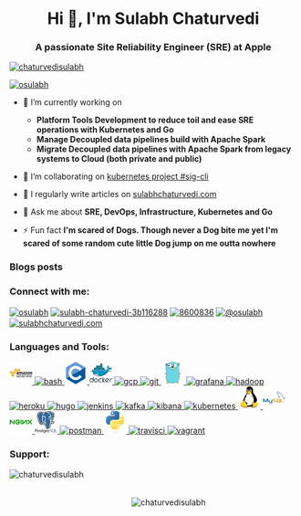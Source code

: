 <h1 align="center">Hi 👋, I'm Sulabh Chaturvedi</h1>
<h3 align="center">A passionate Site Reliability Engineer (SRE) at Apple</h3>

<p align="left"> <a href="https://github.com/ryo-ma/github-profile-trophy"><img src="https://github-profile-trophy.vercel.app/?username=chaturvedisulabh" alt="chaturvedisulabh" /></a> </p>

<p align="left"> <a href="https://twitter.com/osulabh" target="blank"><img src="https://img.shields.io/twitter/follow/osulabh?logo=twitter&style=for-the-badge" alt="osulabh" /></a> </p>

- 🔭 I’m currently working on 
  - **Platform Tools Development to reduce toil and ease SRE operations with Kubernetes and Go** 
  - **Manage Decoupled data pipelines build with Apache Spark**
  - **Migrate Decoupled data pipelines with Apache Spark from legacy systems to Cloud (both private and public)**

- 👯 I’m collaborating on [kubernetes project #sig-cli](https://kubectl.docs.kubernetes.io/)

- 📝 I regularly write articles on [sulabhchaturvedi.com](sulabhchaturvedi.com)

- 💬 Ask me about **SRE, DevOps, Infrastructure, Kubernetes and Go**

- ⚡ Fun fact **I'm scared of Dogs. Though never a Dog bite me yet I'm scared of some random cute little Dog jump on me outta nowhere**

### Blogs posts
<!-- BLOG-POST-LIST:START -->
<!-- BLOG-POST-LIST:END -->

<h3 align="left">Connect with me:</h3>
<p align="left">
<a href="https://twitter.com/osulabh" target="blank"><img align="center" src="https://cdn.jsdelivr.net/npm/simple-icons@3.0.1/icons/twitter.svg" alt="osulabh" height="30" width="40" /></a>
<a href="https://linkedin.com/in/sulabh-chaturvedi-3b116288" target="blank"><img align="center" src="https://cdn.jsdelivr.net/npm/simple-icons@3.0.1/icons/linkedin.svg" alt="sulabh-chaturvedi-3b116288" height="30" width="40" /></a>
<a href="https://stackoverflow.com/users/8600836" target="blank"><img align="center" src="https://cdn.jsdelivr.net/npm/simple-icons@3.0.1/icons/stackoverflow.svg" alt="8600836" height="30" width="40" /></a>
<a href="https://medium.com/@osulabh" target="blank"><img align="center" src="https://cdn.jsdelivr.net/npm/simple-icons@3.0.1/icons/medium.svg" alt="@osulabh" height="30" width="40" /></a>
<a href="/sulabhchaturvedi.com" target="blank"><img align="center" src="https://cdn.jsdelivr.net/npm/simple-icons@3.0.1/icons/rss.svg" alt="sulabhchaturvedi.com" height="30" width="40" /></a>
</p>

<h3 align="left">Languages and Tools:</h3>
<p align="left"> <a href="https://aws.amazon.com" target="_blank"> <img src="https://raw.githubusercontent.com/devicons/devicon/master/icons/amazonwebservices/amazonwebservices-original-wordmark.svg" alt="aws" width="40" height="40"/> </a> <a href="https://www.gnu.org/software/bash/" target="_blank"> <img src="https://www.vectorlogo.zone/logos/gnu_bash/gnu_bash-icon.svg" alt="bash" width="40" height="40"/> </a> <a href="https://www.cprogramming.com/" target="_blank"> <img src="https://raw.githubusercontent.com/devicons/devicon/master/icons/c/c-original.svg" alt="c" width="40" height="40"/> </a> <a href="https://www.docker.com/" target="_blank"> <img src="https://raw.githubusercontent.com/devicons/devicon/master/icons/docker/docker-original-wordmark.svg" alt="docker" width="40" height="40"/> </a> <a href="https://cloud.google.com" target="_blank"> <img src="https://www.vectorlogo.zone/logos/google_cloud/google_cloud-icon.svg" alt="gcp" width="40" height="40"/> </a> <a href="https://git-scm.com/" target="_blank"> <img src="https://www.vectorlogo.zone/logos/git-scm/git-scm-icon.svg" alt="git" width="40" height="40"/> </a> <a href="https://golang.org" target="_blank"> <img src="https://raw.githubusercontent.com/devicons/devicon/master/icons/go/go-original.svg" alt="go" width="40" height="40"/> </a> <a href="https://grafana.com" target="_blank"> <img src="https://www.vectorlogo.zone/logos/grafana/grafana-icon.svg" alt="grafana" width="40" height="40"/> </a> <a href="https://hadoop.apache.org/" target="_blank"> <img src="https://www.vectorlogo.zone/logos/apache_hadoop/apache_hadoop-icon.svg" alt="hadoop" width="40" height="40"/> </a> <a href="https://heroku.com" target="_blank"> <img src="https://www.vectorlogo.zone/logos/heroku/heroku-icon.svg" alt="heroku" width="40" height="40"/> </a> <a href="https://gohugo.io/" target="_blank"> <img src="https://api.iconify.design/logos-hugo.svg" alt="hugo" width="40" height="40"/> </a> <a href="https://www.jenkins.io" target="_blank"> <img src="https://www.vectorlogo.zone/logos/jenkins/jenkins-icon.svg" alt="jenkins" width="40" height="40"/> </a> <a href="https://kafka.apache.org/" target="_blank"> <img src="https://www.vectorlogo.zone/logos/apache_kafka/apache_kafka-icon.svg" alt="kafka" width="40" height="40"/> </a> <a href="https://www.elastic.co/kibana" target="_blank"> <img src="https://www.vectorlogo.zone/logos/elasticco_kibana/elasticco_kibana-icon.svg" alt="kibana" width="40" height="40"/> </a> <a href="https://kubernetes.io" target="_blank"> <img src="https://www.vectorlogo.zone/logos/kubernetes/kubernetes-icon.svg" alt="kubernetes" width="40" height="40"/> </a> <a href="https://www.linux.org/" target="_blank"> <img src="https://raw.githubusercontent.com/devicons/devicon/master/icons/linux/linux-original.svg" alt="linux" width="40" height="40"/> </a> <a href="https://www.mysql.com/" target="_blank"> <img src="https://raw.githubusercontent.com/devicons/devicon/master/icons/mysql/mysql-original-wordmark.svg" alt="mysql" width="40" height="40"/> </a> <a href="https://www.nginx.com" target="_blank"> <img src="https://raw.githubusercontent.com/devicons/devicon/master/icons/nginx/nginx-original.svg" alt="nginx" width="40" height="40"/> </a> <a href="https://www.postgresql.org" target="_blank"> <img src="https://raw.githubusercontent.com/devicons/devicon/master/icons/postgresql/postgresql-original-wordmark.svg" alt="postgresql" width="40" height="40"/> </a> <a href="https://postman.com" target="_blank"> <img src="https://www.vectorlogo.zone/logos/getpostman/getpostman-icon.svg" alt="postman" width="40" height="40"/> </a> <a href="https://www.python.org" target="_blank"> <img src="https://raw.githubusercontent.com/devicons/devicon/master/icons/python/python-original.svg" alt="python" width="40" height="40"/> </a> <a href="https://travis-ci.org" target="_blank"> <img src="https://www.vectorlogo.zone/logos/travis-ci/travis-ci-icon.svg" alt="travisci" width="40" height="40"/> </a> <a href="https://www.vagrantup.com/" target="_blank"> <img src="https://www.vectorlogo.zone/logos/vagrantup/vagrantup-icon.svg" alt="vagrant" width="40" height="40"/> </a> </p>

<h3 align="left">Support:</h3>
<p><a href="https://www.buymeacoffee.com/chaturvedisulabh"> <img align="left" src="https://cdn.buymeacoffee.com/buttons/v2/default-yellow.png" height="50" width="210" alt="chaturvedisulabh" /></a></p><br><br>

<p>&nbsp;<img align="center" src="https://github-readme-stats.vercel.app/api?username=chaturvedisulabh&show_icons=true&locale=en" alt="chaturvedisulabh" /></p>
